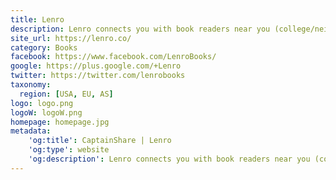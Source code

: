 ```yaml
---
title: Lenro
description: Lenro connects you with book readers near you (college/neighborhood). Borrow, lend or exchange print books (for free!). Save Money &amp; discuss books with like-minded book readers near you. Your local book exchange community.
site_url: https://lenro.co/
category: Books
facebook: https://www.facebook.com/LenroBooks/
google: https://plus.google.com/+Lenro
twitter: https://twitter.com/lenrobooks
taxonomy:
  region: [USA, EU, AS]
logo: logo.png
logoW: logoW.png
homepage: homepage.jpg
metadata:
    'og:title': CaptainShare | Lenro
    'og:type': website
    'og:description': Lenro connects you with book readers near you (college/neighborhood). Borrow, lend or exchange print books (for free!). Save Money &amp; discuss books with like-minded book readers near you. Your local book exchange community.
---
```

